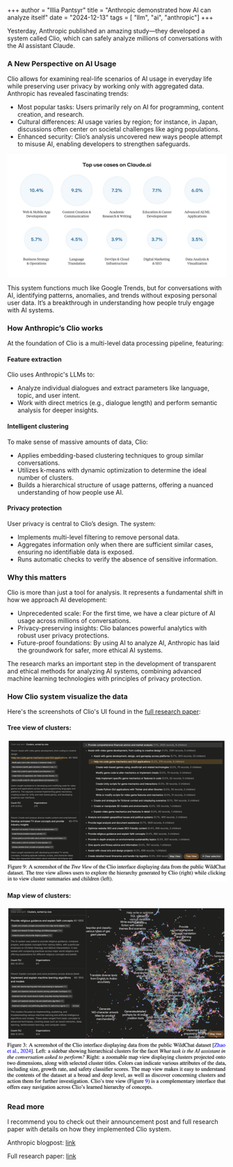 +++
author = "Illia Pantsyr"
title = "Anthropic demonstrated how AI can analyze itself"
date = "2024-12-13"
tags = [ "llm", "ai", "anthropic"]
+++

Yesterday, Anthropic published an amazing study—they developed a system called Clio, which can safely analyze millions of conversations with the AI assistant Claude.

### A New Perspective on AI Usage

Clio allows for examining real-life scenarios of AI usage in everyday life while preserving user privacy by working only with aggregated data. Anthropic has revealed fascinating trends:

- Most popular tasks: Users primarily rely on AI for programming, content creation, and research.
- Cultural differences: AI usage varies by region; for instance, in Japan, discussions often center on societal challenges like aging populations.
- Enhanced security: Clio’s analysis uncovered new ways people attempt to misuse AI, enabling developers to strengthen safeguards.

![Top uses of Claude.ai](/anthropic_demonstrated_how_ai_can_analyze_itself/top_uses_of_claude_ai.png)

This system functions much like Google Trends, but for conversations with AI, identifying patterns, anomalies, and trends without exposing personal user data. It’s a breakthrough in understanding how people truly engage with AI systems.

### How Anthropic’s Clio works

At the foundation of Clio is a multi-level data processing pipeline, featuring:

#### Feature extraction
Clio uses Anthropic's LLMs to:
  - Analyze individual dialogues and extract parameters like language, topic, and user intent.
  - Work with direct metrics (e.g., dialogue length) and perform semantic analysis for deeper insights.

#### Intelligent clustering
To make sense of massive amounts of data, Clio:
  - Applies embedding-based clustering techniques to group similar conversations.
  - Utilizes k-means with dynamic optimization to determine the ideal number of clusters.
  - Builds a hierarchical structure of usage patterns, offering a nuanced understanding of how people use AI.

#### Privacy protection

User privacy is central to Clio’s design. The system:
  - Implements multi-level filtering to remove personal data.
  - Aggregates information only when there are sufficient similar cases, ensuring no identifiable data is exposed.
  - Runs automatic checks to verify the absence of sensitive information.

### Why this matters
Clio is more than just a tool for analysis. It represents a fundamental shift in how we approach AI development:
- Unprecedented scale: For the first time, we have a clear picture of AI usage across millions of conversations.
- Privacy-preserving insights: Clio balances powerful analytics with robust user privacy protections.
- Future-proof foundations: By using AI to analyze AI, Anthropic has laid the groundwork for safer, more ethical AI systems.

The research marks an important step in the development of transparent and ethical methods for analyzing AI systems, combining advanced machine learning technologies with principles of privacy protection.

### How Clio system visualize the data
Here's the screenshots of Clio's UI found in the [full research paper](https://assets.anthropic.com/m/7e1ab885d1b24176/original/Clio-Privacy-Preserving-Insights-into-Real-World-AI-Use.pdf):

#### Tree view of clusters:
![Tree view](/anthropic_demonstrated_how_ai_can_analyze_itself/tree_view_of_clio_system.png)

#### Map view of clusters:
![Map view](/anthropic_demonstrated_how_ai_can_analyze_itself/map_view_of_clio_system.png)

### Read more
I recommend you to check out their announcement post and full research paper with details on how they implemented Clio system.

Anthropic blogpost: [link](https://www.anthropic.com/research/clio)

Full research paper: [link](https://assets.anthropic.com/m/7e1ab885d1b24176/original/Clio-Privacy-Preserving-Insights-into-Real-World-AI-Use.pdf)
